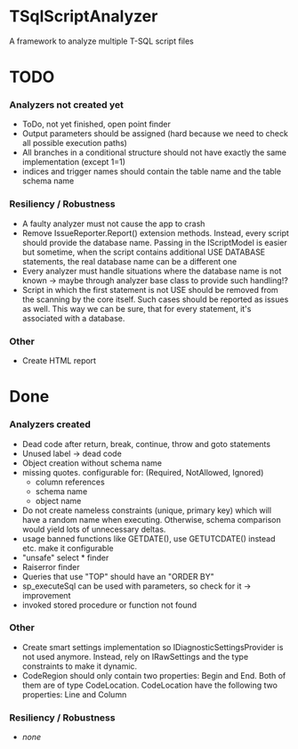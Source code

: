 # TSqlScriptAnalyzer

A framework to analyze multiple T-SQL script files

# TODO

### Analyzers not created yet

- ToDo, not yet finished, open point finder
- Output parameters should be assigned (hard because we need to check all possible execution paths)
- All branches in a conditional structure should not have exactly the same implementation (except 1=1)
- indices and trigger names should contain the table name and the table schema name

### Resiliency / Robustness

- A faulty analyzer must not cause the app to crash
- Remove IssueReporter.Report() extension methods. Instead, every script should provide the database name. Passing in
  the IScriptModel is easier but sometime, when the script contains additional USE DATABASE statements, the real
  database name can be a different one
- Every analyzer must handle situations where the database name is not known -> maybe through analyzer base class to
  provide such handling!?
- Script in which the first statement is not USE <Database> should be removed from the scanning by the core itself. Such
  cases should be reported as issues as well. This way we can be sure, that for every statement, it's associated with a
  database.

### Other

- Create HTML report

# Done

### Analyzers created

- Dead code after return, break, continue, throw and goto statements
- Unused label -> dead code
- Object creation without schema name
- missing quotes. configurable for: (Required, NotAllowed, Ignored)
    - column references
    - schema name
    - object name
- Do not create nameless constraints (unique, primary key) which will have a random name when executing. Otherwise,
  schema comparison would yield lots of unnecessary deltas.
- usage banned functions like GETDATE(), use GETUTCDATE() instead etc. make it configurable
- "unsafe" select * finder
- Raiserror finder
- Queries that use "TOP" should have an "ORDER BY"
- sp_executeSql can be used with parameters, so check for it -> improvement
- invoked stored procedure or function not found

### Other

- Create smart settings implementation so IDiagnosticSettingsProvider is not used anymore. Instead, rely on
  IRawSettings<out TSettings> and the type constraints to make it dynamic.
- CodeRegion should only contain two properties: Begin and End. Both of them are of type CodeLocation.
  CodeLocation have the following two properties: Line and Column

### Resiliency / Robustness

- *none*